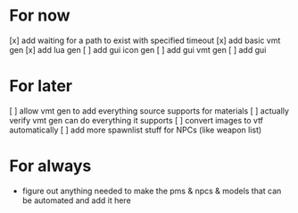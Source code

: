 # For now
[x] add waiting for a path to exist with specified timeout
[x] add basic vmt gen
[x] add lua gen
[ ] add gui icon gen
[ ] add gui vmt gen
[ ] add gui

# For later
[ ] allow vmt gen to add everything source supports for materials
[ ] actually verify vmt gen can do everything it supports
[ ] convert images to vtf automatically
[ ] add more spawnlist stuff for NPCs (like weapon list)

# For always
- figure out anything needed to make the pms & npcs & models that can be automated and add it here